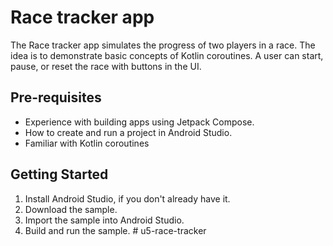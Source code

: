Race tracker app
=================================

The Race tracker app simulates the progress of two players in a race. The idea is to demonstrate 
basic concepts of Kotlin coroutines. A user can start, pause, or reset the race with buttons in the 
UI.

Pre-requisites
--------------
* Experience with building apps using Jetpack Compose.
* How to create and run a project in Android Studio.
* Familiar with Kotlin coroutines


Getting Started
---------------
1. Install Android Studio, if you don't already have it.
2. Download the sample.
3. Import the sample into Android Studio.
4. Build and run the sample.
#   u 5 - r a c e - t r a c k e r  
 